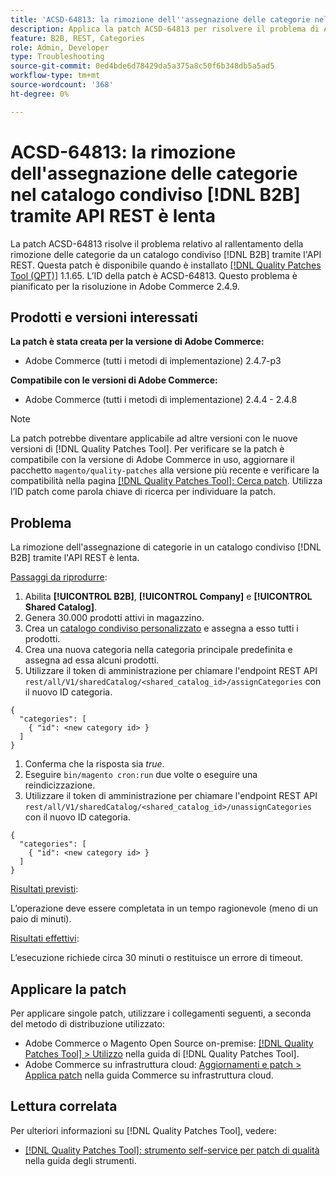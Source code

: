 ```yaml
---
title: 'ACSD-64813: la rimozione dell''assegnazione delle categorie nel catalogo condiviso  [!DNL B2B]  tramite REST API è lenta'
description: Applica la patch ACSD-64813 per risolvere il problema di Adobe Commerce, a causa del quale la rimozione dell'assegnazione di categorie in un catalogo condiviso  [!DNL B2B]  tramite l'API REST è lenta.
feature: B2B, REST, Categories
role: Admin, Developer
type: Troubleshooting
source-git-commit: 0ed4bde6d78429da5a375a8c50f6b348db5a5ad5
workflow-type: tm+mt
source-wordcount: '368'
ht-degree: 0%

---
```



# ACSD-64813: la rimozione dell&#39;assegnazione delle categorie nel catalogo condiviso [!DNL B2B] tramite API REST è lenta

La patch ACSD-64813 risolve il problema relativo al rallentamento della rimozione delle categorie da un catalogo condiviso [!DNL B2B] tramite l&#39;API REST. Questa patch è disponibile quando è installato [[!DNL Quality Patches Tool (QPT)]](/help/tools/quality-patches-tool/quality-patches-tool-to-self-serve-quality-patches.md) 1.1.65. L’ID della patch è ACSD-64813. Questo problema è pianificato per la risoluzione in Adobe Commerce 2.4.9.

## Prodotti e versioni interessati

**La patch è stata creata per la versione di Adobe Commerce:**

* Adobe Commerce (tutti i metodi di implementazione) 2.4.7-p3

**Compatibile con le versioni di Adobe Commerce:**

* Adobe Commerce (tutti i metodi di implementazione) 2.4.4 - 2.4.8

>[!NOTE]
>
>La patch potrebbe diventare applicabile ad altre versioni con le nuove versioni di [!DNL Quality Patches Tool]. Per verificare se la patch è compatibile con la versione di Adobe Commerce in uso, aggiornare il pacchetto `magento/quality-patches` alla versione più recente e verificare la compatibilità nella pagina [[!DNL Quality Patches Tool]: Cerca patch](https://experienceleague.adobe.com/tools/commerce-quality-patches/index.html). Utilizza l’ID patch come parola chiave di ricerca per individuare la patch.

## Problema

La rimozione dell&#39;assegnazione di categorie in un catalogo condiviso [!DNL B2B] tramite l&#39;API REST è lenta.

<u>Passaggi da riprodurre</u>:

1. Abilita **[!UICONTROL B2B]**, **[!UICONTROL Company]** e **[!UICONTROL Shared Catalog]**.
1. Genera 30.000 prodotti attivi in magazzino.
1. Crea un [catalogo condiviso personalizzato](https://experienceleague.adobe.com/en/docs/commerce-admin/b2b/shared-catalogs/catalog-shared#actions-controls) e assegna a esso tutti i prodotti.
1. Crea una nuova categoria nella categoria principale predefinita e assegna ad essa alcuni prodotti.
1. Utilizzare il token di amministrazione per chiamare l&#39;endpoint REST API `rest/all/V1/sharedCatalog/<shared_catalog_id>/assignCategories` con il nuovo ID categoria.

```
{
  "categories": [
    { "id": <new category id> }
  ]
}
```

1. Conferma che la risposta sia *true*.
1. Eseguire `bin/magento cron:run` due volte o eseguire una reindicizzazione.
1. Utilizzare il token di amministrazione per chiamare l&#39;endpoint REST API `rest/all/V1/sharedCatalog/<shared_catalog_id>/unassignCategories` con il nuovo ID categoria.

```
{
  "categories": [
    { "id": <new category id> }
  ]
}
```

<u>Risultati previsti</u>:

L’operazione deve essere completata in un tempo ragionevole (meno di un paio di minuti).

<u>Risultati effettivi</u>:

L’esecuzione richiede circa 30 minuti o restituisce un errore di timeout.

## Applicare la patch

Per applicare singole patch, utilizzare i collegamenti seguenti, a seconda del metodo di distribuzione utilizzato:

* Adobe Commerce o Magento Open Source on-premise: [[!DNL Quality Patches Tool] > Utilizzo](/help/tools/quality-patches-tool/usage.md) nella guida di [!DNL Quality Patches Tool].
* Adobe Commerce su infrastruttura cloud: [Aggiornamenti e patch > Applica patch](https://experienceleague.adobe.com/docs/commerce-cloud-service/user-guide/develop/upgrade/apply-patches.html) nella guida Commerce su infrastruttura cloud.

## Lettura correlata

Per ulteriori informazioni su [!DNL Quality Patches Tool], vedere:

* [[!DNL Quality Patches Tool]: strumento self-service per patch di qualità](/help/tools/quality-patches-tool/quality-patches-tool-to-self-serve-quality-patches.md) nella guida degli strumenti.
